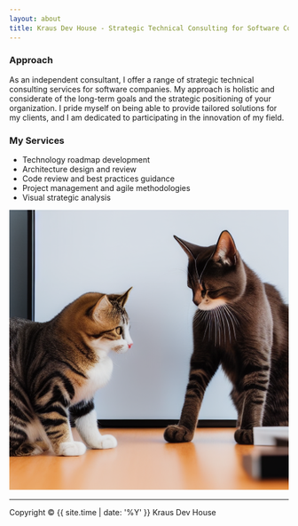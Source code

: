 ```yaml
---
layout: about
title: Kraus Dev House - Strategic Technical Consulting for Software Companies
---
```


### Approach

As an independent consultant, I offer a range of strategic technical consulting services for software companies. 
My approach is holistic and considerate of the long-term goals and the strategic positioning of your organization. 
I pride myself on being able to provide tailored solutions for my clients, and I am dedicated to participating in the innovation of my field.

### My Services

- Technology roadmap development
- Architecture design and review
- Code review and best practices guidance
- Project management and agile methodologies
- Visual strategic analysis


![Consulting image](consulting.png)

---

Copyright &copy; {{ site.time | date: '%Y' }} Kraus Dev House

